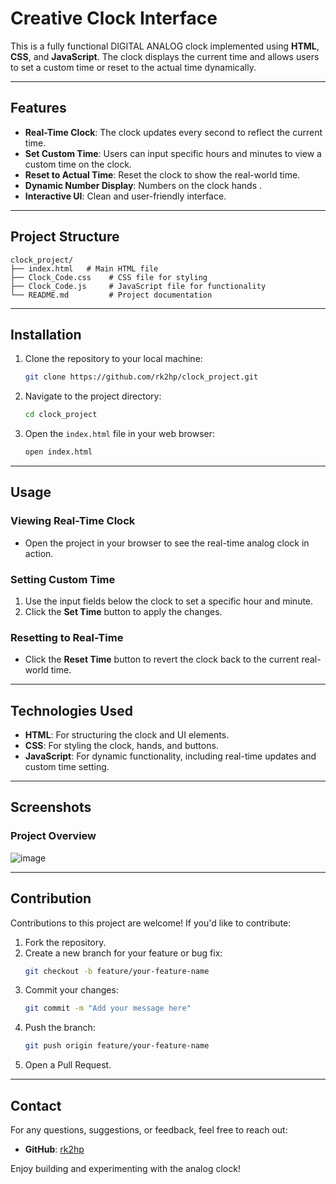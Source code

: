# Creative Clock Interface

This is a fully functional DIGITAL ANALOG clock implemented using **HTML**, **CSS**, and **JavaScript**. The clock displays the current time and allows users to set a custom time or reset to the actual time dynamically.

---

## Features

- **Real-Time Clock**: The clock updates every second to reflect the current time.
- **Set Custom Time**: Users can input specific hours and minutes to view a custom time on the clock.
- **Reset to Actual Time**: Reset the clock to show the real-world time.
- **Dynamic Number Display**: Numbers on the clock hands .
- **Interactive UI**: Clean and user-friendly interface.

---

## Project Structure

```
clock_project/
├── index.html   # Main HTML file
├── Clock_Code.css    # CSS file for styling
├── Clock_Code.js     # JavaScript file for functionality
└── README.md         # Project documentation
```

---

## Installation

1. Clone the repository to your local machine:
   ```bash
   git clone https://github.com/rk2hp/clock_project.git
   ```

2. Navigate to the project directory:
   ```bash
   cd clock_project
   ```

3. Open the `index.html` file in your web browser:
   ```bash
   open index.html
   ```

---

## Usage

### Viewing Real-Time Clock
- Open the project in your browser to see the real-time analog clock in action.

### Setting Custom Time
1. Use the input fields below the clock to set a specific hour and minute.
2. Click the **Set Time** button to apply the changes.

### Resetting to Real-Time
- Click the **Reset Time** button to revert the clock back to the current real-world time.

---

## Technologies Used

- **HTML**: For structuring the clock and UI elements.
- **CSS**: For styling the clock, hands, and buttons.
- **JavaScript**: For dynamic functionality, including real-time updates and custom time setting.

---

## Screenshots

### Project Overview
![image](https://github.com/user-attachments/assets/10280e0c-6fd5-4f04-983f-ef5ce287677f)


---

## Contribution

Contributions to this project are welcome! If you'd like to contribute:

1. Fork the repository.
2. Create a new branch for your feature or bug fix:
   ```bash
   git checkout -b feature/your-feature-name
   ```
3. Commit your changes:
   ```bash
   git commit -m "Add your message here"
   ```
4. Push the branch:
   ```bash
   git push origin feature/your-feature-name
   ```
5. Open a Pull Request.

---


## Contact

For any questions, suggestions, or feedback, feel free to reach out:

- **GitHub**: [rk2hp](https://github.com/rk2hp)

Enjoy building and experimenting with the analog clock!
